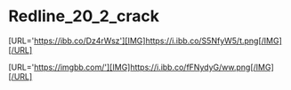# Redline_20_2_crack

[URL='https://ibb.co/Dz4rWsz'][IMG]https://i.ibb.co/S5NfyW5/t.png[/IMG][/URL]

[URL='https://imgbb.com/'][IMG]https://i.ibb.co/fFNydyG/ww.png[/IMG][/URL]

